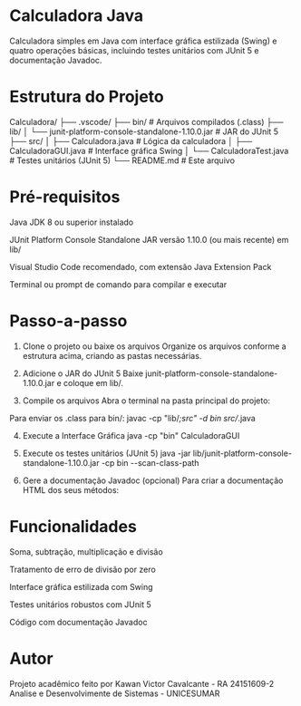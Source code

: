 # Calculadora Java
Calculadora simples em Java com interface gráfica estilizada (Swing) e quatro operações básicas, incluindo testes unitários com JUnit 5 e documentação Javadoc.

# Estrutura do Projeto

Calculadora/
├── .vscode/
├── bin/                            # Arquivos compilados (.class)
├── lib/
│   └── junit-platform-console-standalone-1.10.0.jar   # JAR do JUnit 5
├── src/
│   ├── Calculadora.java            # Lógica da calculadora
│   ├── CalculadoraGUI.java         # Interface gráfica Swing
│   └── CalculadoraTest.java        # Testes unitários (JUnit 5)
└── README.md                       # Este arquivo

# Pré-requisitos
Java JDK 8 ou superior instalado

JUnit Platform Console Standalone JAR versão 1.10.0 (ou mais recente) em lib/

Visual Studio Code recomendado, com extensão Java Extension Pack

Terminal ou prompt de comando para compilar e executar

# Passo-a-passo
1. Clone o projeto ou baixe os arquivos
Organize os arquivos conforme a estrutura acima, criando as pastas necessárias.

2. Adicione o JAR do JUnit 5
Baixe junit-platform-console-standalone-1.10.0.jar e coloque em lib/.

3. Compile os arquivos
Abra o terminal na pasta principal do projeto:

Para enviar os .class para bin/:
javac -cp "lib/*;src" -d bin src/*.java

4. Execute a Interface Gráfica
java -cp "bin" CalculadoraGUI

5. Execute os testes unitários (JUnit 5)
java -jar lib/junit-platform-console-standalone-1.10.0.jar -cp bin --scan-class-path

6. Gere a documentação Javadoc (opcional)
Para criar a documentação HTML dos seus métodos:

# Funcionalidades
Soma, subtração, multiplicação e divisão

Tratamento de erro de divisão por zero

Interface gráfica estilizada com Swing

Testes unitários robustos com JUnit 5

Código com documentação Javadoc

# Autor
Projeto acadêmico feito por Kawan Victor Cavalcante - RA 24151609-2
Analise e Desenvolvimente de Sistemas - UNICESUMAR